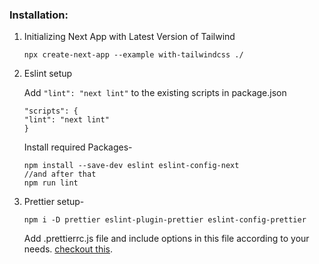 ### Installation:

1. Initializing Next App with Latest Version of Tailwind

   ```
   npx create-next-app --example with-tailwindcss ./
   ```

1. Eslint setup

   Add `"lint": "next lint"` to the existing scripts in package.json

   ```
   "scripts": {
   "lint": "next lint"
   }
   ```

   Install required Packages-

   ```
   npm install --save-dev eslint eslint-config-next
   //and after that
   npm run lint
   ```

1. Prettier setup-

   ```
   npm i -D prettier eslint-plugin-prettier eslint-config-prettier
   ```

   Add .prettierrc.js file and include options in this file according to your needs.
   [checkout this](https://prettier.io/docs/en/options.html).
